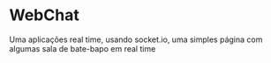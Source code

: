 # WebChat
Uma aplicações real time, usando socket.io, uma simples página com algumas sala de bate-bapo em real time
